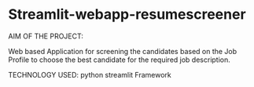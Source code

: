 # Streamlit-webapp-resumescreener


AIM OF THE PROJECT:

Web based Application for screening the candidates based on the Job Profile to choose the best candidate for the required job description.

TECHNOLOGY USED:
python
streamlit Framework
